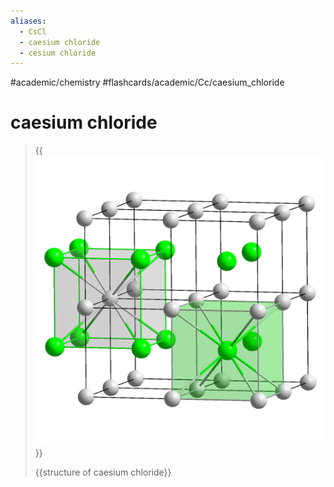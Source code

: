 ```yaml
---
aliases:
  - CsCl
  - caesium chloride
  - cesium chloride
---
```


#academic/chemistry #flashcards/academic/Cc/caesium_chloride

# caesium chloride

> {{![CsCl polyhedra](../attachments/CsCl%20polyhedra.png)}}
>
> {{structure of caesium chloride}} <!--SR:!2023-04-09,4,270!2023-04-09,4,270-->
